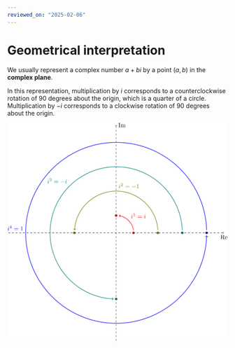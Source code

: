 ```yaml
---
reviewed_on: "2025-02-06"
---
```


# Geometrical interpretation

We usually represent a complex number $a + b i$ by a point $(a,b)$ in the **complex plane**.

In this representation, multiplication by $i$ corresponds to a counterclockwise rotation of $90$ degrees about the origin, which is a quarter of a circle. Multiplication by $−i$ corresponds to a clockwise rotation of $90$ degrees about the origin.

![Rotations on the complex plane](../assets/imaginary_number/rotations_on_the_complex_plane.svg)
